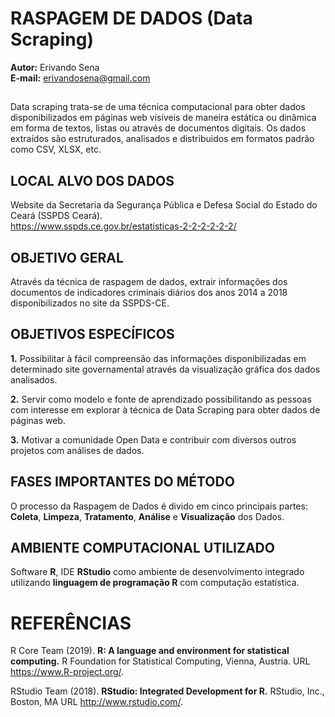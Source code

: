 # RASPAGEM DE DADOS (Data Scraping)

**Autor:** Erivando Sena  
**E-mail:** erivandosena@gmail.com  

##
Data scraping trata-se de uma técnica computacional para obter dados disponibilizados em páginas web visíveis de maneira estática ou dinâmica em forma de textos, listas ou através de documentos digitais. Os dados extraídos são estruturados, analisados e distribuidos em formatos padrão como CSV, XLSX, etc.

## LOCAL ALVO DOS DADOS 
Website da Secretaria da Segurança Pública e Defesa Social do Estado do Ceará (SSPDS Ceará).  
https://www.sspds.ce.gov.br/estatisticas-2-2-2-2-2-2/

## OBJETIVO GERAL

Através da técnica de raspagem de dados, extrair informações dos documentos de indicadores criminais diários dos anos 2014 a 2018 disponibilizados no site da SSPDS-CE.

## OBJETIVOS ESPECÍFICOS

**1.** Possibilitar à fácil compreensão das informações disponibilizadas em determinado site governamental através da visualização gráfica dos dados analisados.

**2.** Servir como modelo e fonte de aprendizado possibilitando as pessoas com interesse em explorar à técnica de Data Scraping para obter dados de páginas web.

**3.** Motivar a comunidade Open Data e contribuir com diversos outros projetos com análises de dados.

## FASES IMPORTANTES DO MÉTODO

O processo da Raspagem de Dados é divido em cinco principais partes: 
**Coleta**, **Limpeza**, **Tratamento**, **Análise** e **Visualização** dos Dados. 

## AMBIENTE COMPUTACIONAL UTILIZADO

Software **R**, IDE **RStudio** como ambiente de desenvolvimento integrado utilizando **linguagem de programação R** com computação estatística.


# REFERÊNCIAS

R Core Team (2019). **R: A language and environment for statistical computing.** R Foundation for Statistical Computing, Vienna, Austria. URL https://www.R-project.org/.  
  
RStudio Team (2018). **RStudio: Integrated Development for R.** RStudio, Inc., Boston, MA URL http://www.rstudio.com/.  

